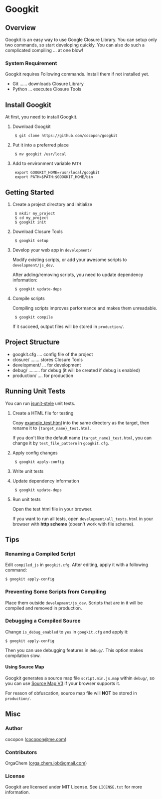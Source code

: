 Googkit
=======




Overview
--------
Googkit is an easy way to use Google Closure Library.
You can setup only two commands, so start developing quickly.
You can also do such a complicated compiling ... at one blow!


### System Requirement
Googkit requires Following commands.
Install them if not installed yet.

- Git ...... downloads Closure Library
- Python ... executes Closure Tools




Install Googkit
---------------
At first, you need to install Googkit.


1. Download Googkit

		$ git clone https://github.com/cocopon/googkit


2. Put it into a preferred place

		$ mv googkit /usr/local


3. Add to environment variable `PATH`

		export GOOGKIT_HOME=/usr/local/googkit
		export PATH=$PATH:$GOOGKIT_HOME/bin




Getting Started
---------------
1. Create a project directory and initialize

		$ mkdir my_project
		$ cd my_project
		$ googkit init


2. Download Closure Tools

		$ googkit setup


3. Develop your web app in `development/`

	Modify existing scripts, or add your awesome scripts
	to `development/js_dev`.

	After adding/removing scripts, you need to update dependency information:

		$ googkit update-deps


4. Compile scripts

	Compiling scripts improves performance and makes them unreadable.

		$ googkit compile

	If it succeed, output files will be stored in `production/`.




Project Structure
-----------------
- googkit.cfg .... config file of the project
- closure/ ....... stores Closure Tools
- development/ ... for development
- debug/ ......... for debug (it will be created if debug is enabled)
- production/ .... for production




Running Unit Tests
------------------
You can run [jsunit-style](http://people.apache.org/~dennisbyrne/infoq/js_tdd.2.htm)
unit tests.


1. Create a HTML file for testing

	Copy [example_test.html](https://github.com/cocopon/googkit/blob/master/template/development/js_dev/example_test.html)
	into the same directory as the target, then rename it to
	`{target_name}_test.html`.

	If you don't like the default name `{target_name}_test.html`, you can
	change it by `test_file_pattern` in `googkit.cfg`.


2. Apply config changes

		$ googkit apply-config


3. Write unit tests


4. Update dependency information

		$ googkit update-deps


5. Run unit tests

	Open the test html file in your browser.

	If you want to run all tests, open `development/all_tests.html`
	in your browser with **http scheme** (doesn't work with file scheme).




Tips
----
### Renaming a Compiled Script
Edit `compiled_js` in `googkit.cfg`.
After editing, apply it with a following command:

	$ googkit apply-config


### Preventing Some Scripts from Compiling
Place them outside `development/js_dev`.
Scripts that are in it will be compiled and removed in production.


### Debugging a Compiled Source
Change `is_debug_enabled` to `yes` in `googkit.cfg` and apply it:

	$ googkit apply-config

Then you can use debugging features in `debug/`.
This option makes compilation slow.


#### Using Source Map
Googkit generates a source map file `script.min.js.map` within `debug/`,
so you can use [Source Map V3](https://docs.google.com/document/d/1U1RGAehQwRypUTovF1KRlpiOFze0b-_2gc6fAH0KY0k/edit?pli=1)
if your browser supports it.

For reason of obfuscation, source map file will **NOT** be stored
in `production/`.




Misc
----
### Author
cocopon (cocopon@me.com)


### Contributors
OrgaChem (orga.chem.job@gmail.com)


### License
Googkit are licensed under MIT License.
See `LICENSE.txt` for more information.
